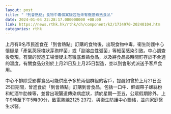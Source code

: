 ```yaml
---
layout: post
title: "「到會熱點」食物中毒個案疑包括未有徹底煮熟食品"
date: 2024-01-04 22:28:17.000000000 +08:00
link: https://news.rthk.hk/rthk/ch/component/k2/1734970-20240104.htm
categories: rthk
---
```


上月有9名市民進食在「到會熱點」訂購的食物後，出現食物中毒，衞生防護中心懷疑是「產氣莢膜梭狀芽孢桿菌」或「副溶血性弧菌」等細菌感染引致。中心調查後發現，有關的製造工場懷疑未有徹底煮熟食品，以及將食品長時間貯存於不合適的溫度，有關食品分別於上月21日及上月25日製造，並以到會形式派送予客戶食用。

中心不排除受影響食品可能供應予多於兩個群組的客戶，提醒如曾於上月21日至25日期間，曾進食於「到會熱點」訂購到會食品，包括一口牛、鮮蝦帶子螺絲粉和紅酒牛肋條等，並曾出現腸道傳染病症狀，請於星期一至五，公眾假期除外，上午9時至下午5時30分，致電熱線2125 2372，與衞生防護中心聯絡，並向家庭醫生求醫。
